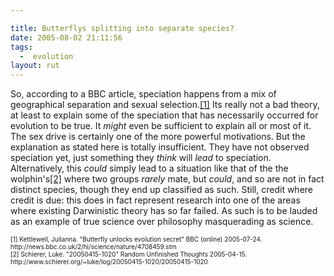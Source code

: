 ```yaml
---

title: Butterflys splitting into separate species?
date: 2005-08-02 21:11:56
tags:
  -  evolution
layout: rut
---
```


<p>So, according to a BBC article, speciation happens from a mix of geographical separation and sexual selection.<a href="http://news.bbc.co.uk/2/hi/science/nature/4708459.stm">[1]</a> Its really not a bad theory, at least to explain some of the speciation that has necessarily occurred for evolution to be true. It <em>might</em> even be sufficient to explain all or most of it. The sex drive is certainly one of the more powerful motivations. But the explanation as stated here is totally insufficient. They have not observed speciation yet, just something they <em>think</em> will <em>lead</em> to speciation.  Alternatively, this <em>could</em> simply lead to a situation like that of the the wolphin's<a href="20050415-1020/20050415-1020">[2]</a> where two groups <em>rarely</em> mate, but <em>could</em>, and so are not in fact distinct species, though they end up classified as such. Still, credit where credit is due: this does in fact represent research into one of the areas where existing Darwinistic theory has so far failed.  As such is to be lauded as an example of true science over philosophy masquerading as science.</p>  <font size="-2"> [1] Kettlewell, Julianna.  "Butterfly unlocks evolution secret" BBC (online) 2005-07-24. http://news.bbc.co.uk/2/hi/science/nature/4708459.stm <br  /> [2] Schierer, Luke. "20050415-1020" Random Unfinished Thoughts 2005-04-15. http://www.schierer.org/~luke/log/20050415-1020/20050415-1020 <br  /> </font>

